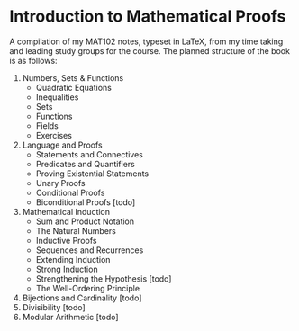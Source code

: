 # Introduction to Mathematical Proofs
A compilation of my MAT102 notes, typeset in LaTeX, from my time taking and
leading study groups for the course. The planned structure of the book is
as follows:

1. Numbers, Sets & Functions
	- Quadratic Equations
	- Inequalities
	- Sets
	- Functions
	- Fields
	- Exercises
2. Language and Proofs
	- Statements and Connectives
	- Predicates and Quantifiers
	- Proving Existential Statements
	- Unary Proofs
	- Conditional Proofs
	- Biconditional Proofs [todo]
3. Mathematical Induction
	- Sum and Product Notation
	- The Natural Numbers
	- Inductive Proofs
	- Sequences and Recurrences
	- Extending Induction
	- Strong Induction
	- Strengthening the Hypothesis [todo]
	- The Well-Ordering Principle
4. Bijections and Cardinality [todo]
5. Divisibility [todo]
6. Modular Arithmetic [todo]